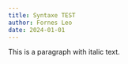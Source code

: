 ```yaml
---
title: Syntaxe TEST
author: Fornes Leo
date: 2024-01-01
---
```


This is a paragraph with <italic>italic</italic> text.
